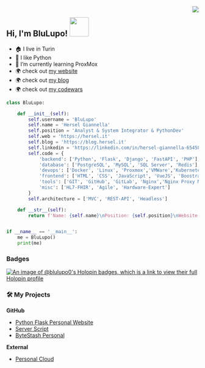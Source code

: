 <img align="right" src="https://github-readme-stats.vercel.app/api?username=BluLupo&show_icons=true">

### <h2> Hi, I'm BluLupo! <img src="https://media.giphy.com/media/mGcNjsfWAjY5AEZNw6/giphy.gif" width="50"></h2>

- :house: I live in Turin
- :snake: I like Python
- 🌱 I’m currently learning ProxMox
- :earth_africa: check out [my website](https://hersel.it)
- :earth_africa: check out [my blog](https://blog.hersel.it)
- :earth_africa: check out [my codewars](https://www.codewars.com/users/BluLupo)

```python
class BluLupo:

    def __init__(self):
        self.username = 'BluLupo'
        self.name = 'Hersel Giannella'
        self.position = 'Analyst & System Integrator & PythonDev'
        self.web = 'https://hersel.it'
        self.blog = 'https://blog.hersel.it'
        self.linkedin = 'https://linkedin.com/in/hersel-giannella-654580111'
        self.code = {
            'backend': ['Python', 'Flask', 'Django', 'FastAPI', 'PHP'],
            'database': ['PostgreSQL', 'MySQL', 'SQL Server', 'Redis'],
            'devops': ['Docker', 'Linux', 'Proxmox','VMWare','Kubernetes'],
            'frontend': ['HTML', 'CSS', 'JavaScript', 'VueJS', 'Boostrap'],
            'tools': ['GIT', 'GitHub', 'GitLab', 'Nginx','Nginx Proxy Manager'],
            'misc': ['HL7-FHIR', 'Agile', 'Hardware-Expert']
        }
        self.architecture = ['MVC', 'REST-API', 'Headless']

    def __str__(self):
        return f'Name: {self.name}\nPosition: {self.position}\nWebsite: {self.web}'


if __name__ == '__main__':
    me = BluLupo()
    print(me)

```



### Badges

[![An image of @blulupo0's Holopin badges, which is a link to view their full Holopin profile](https://holopin.me/blulupo0)](https://holopin.io/@blulupo0)


### 🛠️ My Projects

<p><b>GitHub</b></p>

- [Python Flask Personal Website](https://github.com/BluLupo/hersel.it)
- [Server Script](https://github.com/BluLupo/server-script)
- [ByteStash Personal](https://bytestash.gwserver.it/public/snippets)


<p><b>External</b></p>

- [Personal Cloud](https://cloud.gwserver.it)

